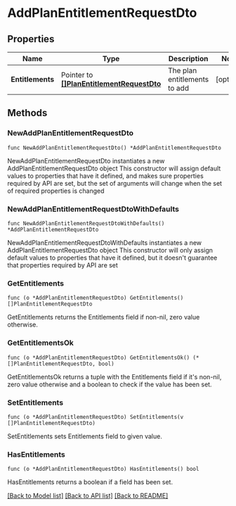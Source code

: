 # AddPlanEntitlementRequestDto

## Properties

Name | Type | Description | Notes
------------ | ------------- | ------------- | -------------
**Entitlements** | Pointer to [**[]PlanEntitlementRequestDto**](PlanEntitlementRequestDto.md) | The plan entitlements to add | [optional] 

## Methods

### NewAddPlanEntitlementRequestDto

`func NewAddPlanEntitlementRequestDto() *AddPlanEntitlementRequestDto`

NewAddPlanEntitlementRequestDto instantiates a new AddPlanEntitlementRequestDto object
This constructor will assign default values to properties that have it defined,
and makes sure properties required by API are set, but the set of arguments
will change when the set of required properties is changed

### NewAddPlanEntitlementRequestDtoWithDefaults

`func NewAddPlanEntitlementRequestDtoWithDefaults() *AddPlanEntitlementRequestDto`

NewAddPlanEntitlementRequestDtoWithDefaults instantiates a new AddPlanEntitlementRequestDto object
This constructor will only assign default values to properties that have it defined,
but it doesn't guarantee that properties required by API are set

### GetEntitlements

`func (o *AddPlanEntitlementRequestDto) GetEntitlements() []PlanEntitlementRequestDto`

GetEntitlements returns the Entitlements field if non-nil, zero value otherwise.

### GetEntitlementsOk

`func (o *AddPlanEntitlementRequestDto) GetEntitlementsOk() (*[]PlanEntitlementRequestDto, bool)`

GetEntitlementsOk returns a tuple with the Entitlements field if it's non-nil, zero value otherwise
and a boolean to check if the value has been set.

### SetEntitlements

`func (o *AddPlanEntitlementRequestDto) SetEntitlements(v []PlanEntitlementRequestDto)`

SetEntitlements sets Entitlements field to given value.

### HasEntitlements

`func (o *AddPlanEntitlementRequestDto) HasEntitlements() bool`

HasEntitlements returns a boolean if a field has been set.


[[Back to Model list]](../README.md#documentation-for-models) [[Back to API list]](../README.md#documentation-for-api-endpoints) [[Back to README]](../README.md)


